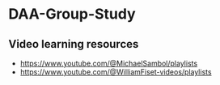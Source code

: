 # DAA-Group-Study
## Video learning resources
+ https://www.youtube.com/@MichaelSambol/playlists
+ https://www.youtube.com/@WilliamFiset-videos/playlists
